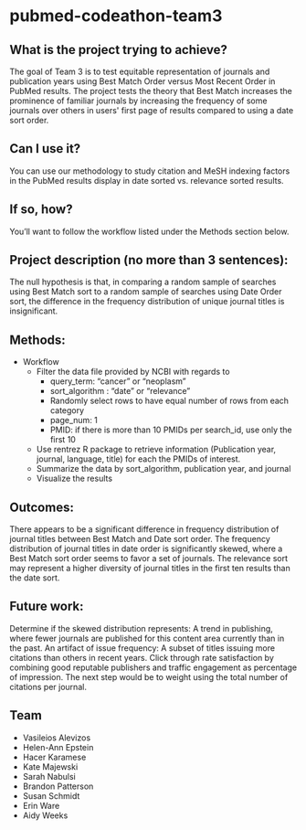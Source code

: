 # pubmed-codeathon-team3

## What is the project trying to achieve?
The goal of Team 3 is to test equitable representation of journals and publication years using Best Match Order versus Most Recent Order in PubMed results. The project tests the theory that Best Match increases the prominence of familiar journals by increasing the frequency of some journals over others in users' first page of results compared to using a date sort order. 

## Can I use it?
You can use our methodology to study citation and MeSH indexing factors in the PubMed results display in date sorted vs. relevance sorted results.

## If so, how?
You’ll want to follow the workflow listed under the Methods section below.

## Project description (no more than 3 sentences):
The null hypothesis is that, in comparing a random sample of searches using Best Match sort to a random sample of searches using Date Order sort, the difference in the frequency distribution of unique journal titles is insignificant.

## Methods:
- Workflow
  - Filter the data  file provided by NCBI with regards to 
    - query_term:  “cancer” or “neoplasm”
    - sort_algorithm : “date” or “relevance”
    - Randomly select rows to have equal number of rows from each category
    - page_num: 1
    - PMID: if there is more than 10 PMIDs per search_id, use only the first 10
  - Use rentrez R package to retrieve information (Publication year, journal, language, title) for each the PMIDs of interest.
  - Summarize the data by sort_algorithm, publication year, and journal
  - Visualize the results

## Outcomes:
There appears to be a significant difference in frequency distribution of journal titles between Best Match and Date sort order. The frequency distribution of journal titles in date order is significantly skewed, where a Best Match sort order seems to favor a set of journals. The relevance sort may represent a higher diversity of journal titles in the first ten results than the date sort.

## Future work:
Determine if the skewed distribution represents:
A trend in publishing, where fewer journals are published for this content area currently than in the past.
An artifact of issue frequency: A subset of titles issuing more citations than others in recent years.
Click through rate satisfaction by combining good reputable publishers and traffic engagement as percentage of impression.
The next step would be to weight using the total number of citations per journal.

## Team
- Vasileios Alevizos
- Helen-Ann Epstein
- Hacer Karamese
- Kate Majewski
- Sarah Nabulsi
- Brandon Patterson
- Susan Schmidt
- Erin Ware
- Aidy Weeks

